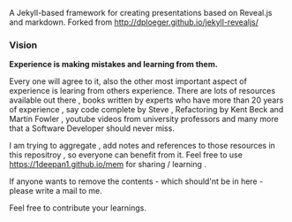 A Jekyll-based framework for creating presentations based on Reveal.js and markdown. 
Forked from http://dploeger.github.io/jekyll-revealjs/ 

### Vision

**Experience is making mistakes and learning from them.**

Every one will agree to it, also the other most important aspect of experience is learing from others experience. 
There are lots of resources available out there , books written by experts who have more than 20 years of experience , say code complete by Steve , Refactoring by Kent Beck and Martin Fowler , youtube videos from university professors and many more that a Software Developer should never miss. 

I am trying to aggregate , add notes and references to those resources in this repositroy , so everyone can benefit from it.
Feel free to use https://1deepan1.github.io/mem for sharing / learning . 

If anyone wants to remove the contents - which should'nt be in here - please write a mail to me.

Feel free to contribute your learnings.


[Reveal.js]:      http://lab.hakim.se/reveal-js/#/
[Jekyll]:         http://jekyllrb.com/
[Markdown]:       http://daringfireball.net/projects/markdown/ 
[example presentation]: http://dploeger.github.io/jekyll-revealjs/example
[install Jekyll]: http://jekyllrb.com/docs/installation/  
[options]: https://github.com/hakimel/reveal.js#configuration
[depedencies]: https://github.com/hakimel/reveal.js#dependencies

